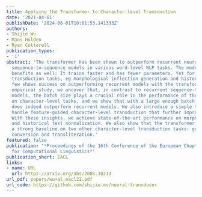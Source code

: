 ```yaml
---
title: Applying the Transformer to Character-level Transduction
date: '2021-04-01'
publishDate: '2024-06-01T10:01:53.141333Z'
authors:
- Shijie Wu
- Mans Hulden
- Ryan Cotterell
publication_types:
- '1'
abstract: 'The transformer has been shown to outperform recurrent neural network-based
  sequence-to-sequence models in various word-level NLP tasks. The model offers other
  benefits as well: It trains faster and has fewer parameters. Yet for character-level
  transduction tasks, eg morphological inflection generation and historical text normalization,
  few shows success on outperforming recurrent models with the transformer. In an
  empirical study, we uncover that, in contrast to recurrent sequence-to-sequence
  models, the batch size plays a crucial role in the performance of the transformer
  on character-level tasks, and we show that with a large enough batch size, the transformer
  does indeed outperform recurrent models. We also introduce a simple technique to
  handle feature-guided character-level transduction that further improves performance.
  With these insights, we achieve state-of-the-art performance on morphological inflection
  and historical text normalization. We also show that the transformer outperforms
  a strong baseline on two other character-level transduction tasks: grapheme-to-phoneme
  conversion and transliteration.'
featured: false
publication: '*Proceedings of the 16th Conference of the European Chapter of the Association
  for Computational Linguistics*'
publication_short: EACL
links:
- name: URL
  url: https://arxiv.org/abs/2005.10213
url_pdf: papers/wu+al.eacl21.pdf
url_code: https://github.com/shijie-wu/neural-transducer
---
```


